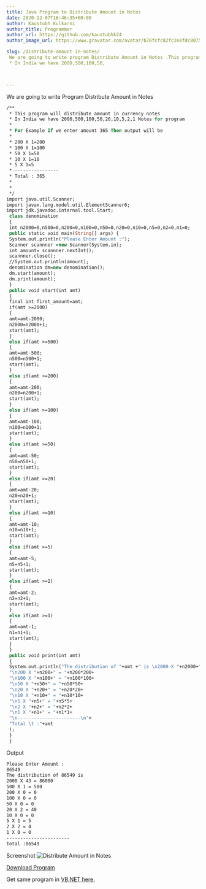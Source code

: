 ```yaml
---
title: Java Program to Distribute Amount in Notes
date: 2020-12-07T16:46:35+00:00
author: Kaustubh Kulkarni
author_title: Programmer
author_url: https://github.com/kaustubhk24
author_image_url: https://www.gravatar.com/avatar/b76fcfc82fc2e8fdc8075636f1735f61?s=200

slug: /distribute-amount-in-notes/
 We are going to write program Distribute Amount in Notes .This program will distribute amount in currency notes
 * In India we have 2000,500,100,50,



---
```

 

We are going to write Program Distribute Amount in Notes

```vb title="file.vb"
/**
 * This program will distribute amount in currency notes
 * In India we have 2000,500,100,50,20,10,5,2,1 Notes for program
 *
 * For Example if we enter amount 365 Then output will be
 *
 * 200 X 1=200
 * 100 X 1=100
 * 50 X 1=50
 * 10 X 1=10
 * 5 X 1=5
 * ----------------
 * Total : 365
 *
 *
 */
import java.util.Scanner;
import javax.lang.model.util.ElementScanner6;
import jdk.javadoc.internal.tool.Start;
 class denomination
 {
 int n2000=0,n500=0,n200=0,n100=0,n50=0,n20=0,n10=0,n5=0,n2=0,n1=0;
 public static void main(String[] args) {
 System.out.println("Please Enter Amount :");
 Scanner scannner =new Scanner(System.in);
 int amount= scannner.nextInt();
 scannner.close();
 //System.out.println(amount);
 denomination dm=new denomination();
 dm.start(amount);
 dm.print(amount);
 }
 public void start(int amt)
 {
 final int first_amount=amt;
 if(amt >=2000)
 {
 amt=amt-2000;
 n2000=n2000+1;
 start(amt);
 }
 else if(amt >=500)
 {
 amt=amt-500;
 n500=n500+1;
 start(amt);
 }
 else if(amt >=200)
 {
 amt=amt-200;
 n200=n200+1;
 start(amt);
 }
 else if(amt >=100)
 {
 amt=amt-100;
 n100=n100+1;
 start(amt);
 }
 else if(amt >=50)
 {
 amt=amt-50;
 n50=n50+1;
 start(amt);
 }
 else if(amt >=20)
 {
 amt=amt-20;
 n20=n20+1;
 start(amt);
 }
 else if(amt >=10)
 {
 amt=amt-10;
 n10=n10+1;
 start(amt);
 }
 else if(amt >=5)
 {
 amt=amt-5;
 n5=n5+1;
 start(amt);
 }
 else if(amt >=2)
 {
 amt=amt-2;
 n2=n2+1;
 start(amt);
 }
 else if(amt >=1)
 {
 amt=amt-1;
 n1=n1+1;
 start(amt);
 }
 }
 public void print(int amt)
 {
 System.out.println("The distribution of "+amt +" is \n2000 X "+n2000+" = "+n2000*2000+"\n500 X "+n500+" = "+n500*500+
 "\n200 X "+n200+" = "+n200*200+
 "\n100 X "+n100+" = "+n100*100+
 "\n50 X "+n50+" = "+n50*50+
 "\n20 X "+n20+" = "+n20*20+
 "\n10 X "+n10+" = "+n10*10+
 "\n5 X "+n5+" = "+n5*5+
 "\n2 X "+n2+" = "+n2*2+
 "\n1 X "+n1+" = "+n1*1+
 "\n-----------------------\n"+
 "Total \t :"+amt
 );
 }
 }
```

Output

```vb title="file.vb"
Please Enter Amount :
86549
The distribution of 86549 is
2000 X 43 = 86000
500 X 1 = 500
200 X 0 = 0
100 X 0 = 0
50 X 0 = 0
20 X 2 = 40
10 X 0 = 0
5 X 1 = 5
2 X 2 = 4
1 X 0 = 0
-----------------------
Total :86549
```

Screenshot
![Distribute Amount in Notes ](http://www.kaustubh.codes/imgs/wp-content/uploads/2020/12/image.png)


[Download Program](http://www.kaustubh.codes/imgs/wp-content/uploads/2020/12/denomination.zip)



Get same program in [VB.NET here.](https://blog.kaustubh.codes/vb-net-program-to-distribute-amount-in-notes/)